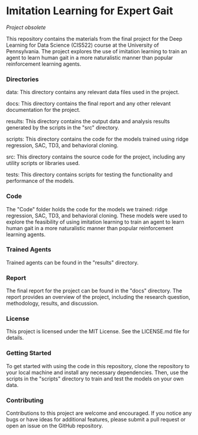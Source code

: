 # Imitation Learning for Expert Gait
*Project obsolete*

This repository contains the materials from the final project for the Deep Learning for Data Science (CIS522) course at the University of Pennsylvania. The project explores the use of imitation learning to train an agent to learn human gait in a more naturalistic manner than popular reinforcement learning agents.

### Directories
data: This directory contains any relevant data files used in the project.

docs: This directory contains the final report and any other relevant documentation for the project.

results: This directory contains the output data and analysis results generated by the scripts in the "src" directory.

scripts: This directory contains the code for the models trained using ridge regression, SAC, TD3, and behavioral cloning.

src: This directory contains the source code for the project, including any utility scripts or libraries used.

tests: This directory contains scripts for testing the functionality and performance of the models.

### Code
The "Code" folder holds the code for the models we trained: ridge regression, SAC, TD3, and behavioral cloning. These models were used to explore the feasibility of using imitation learning to train an agent to learn human gait in a more naturalistic manner than popular reinforcement learning agents.

### Trained Agents
Trained agents can be found in the "results" directory.

### Report
The final report for the project can be found in the "docs" directory. The report provides an overview of the project, including the research question, methodology, results, and discussion.

### License
This project is licensed under the MIT License. See the LICENSE.md file for details.

### Getting Started
To get started with using the code in this repository, clone the repository to your local machine and install any necessary dependencies. Then, use the scripts in the "scripts" directory to train and test the models on your own data.

### Contributing
Contributions to this project are welcome and encouraged. If you notice any bugs or have ideas for additional features, please submit a pull request or open an issue on the GitHub repository.
